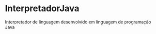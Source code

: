 InterpretadorJava
=================

Interpretador de linguagem desenvolvido em linguagem de programação Java
